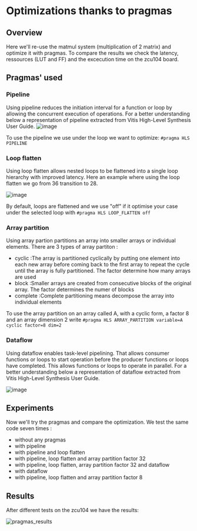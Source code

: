 # Optimizations thanks to pragmas

## Overview
Here we'll re-use the matmul system (multiplication of 2 matrix) and optimize it with pragmas. To compare the results we check the latency, ressources (LUT and FF) and the excecution time on the zcu104 board.

## Pragmas' used 
### Pipeline
Using pipeline reduces the initiation interval for a function or loop by allowing the concurrent execution of operations. For a better understanding below a representation of pipeline extracted from Vitis High-Level Synthesis User Guide.
![image](https://user-images.githubusercontent.com/107047264/180212352-65bf49bc-338c-4e4f-894f-d5fd9efb9caa.png)

To use the pipeline we use under the loop we want to optimize: 
`#pragma HLS PIPELINE`

### Loop flatten
Using loop flatten allows nested loops to be flattened into a single loop hierarchy with improved latency. Here an example where using the loop flatten we go from 36 transition to 28.

![image](https://user-images.githubusercontent.com/107047264/180215366-e7693c02-38fd-402b-a54d-ef69e9a9e9d4.png)

 By default, loops are flattened and we use "off" if it optimise your case under the selected loop with `#pragma HLS LOOP_FLATTEN off` 
 
 ### Array partition
 Using array partion partitions an array into smaller arrays or individual elements. There are 3 types of array partiton :
 - cyclic :The array is partitioned cyclically by putting one element into each new array before coming back to the first array to repeat the cycle until the array is fully partitioned. The factor determine how many arrays are used
 - block :Smaller arrays are created from consecutive blocks of the original array. The factor determines the numer of blocks
 - complete :Complete partitioning means decompose the array into individual elements
 
 To use the array partition on an array called A, with a cyclic form, a factor 8 and an array dimension 2 write `#pragma HLS ARRAY_PARTITION variable=A cyclic factor=8 dim=2`
 
 ### Dataflow 
Using dataflow enables task-level pipelining. That allows consumer functions or loops to start operation before the producer functions or loops have completed. This allows functions or loops to operate in parallel. For a better understanding below a representation of dataflow extracted from Vitis High-Level Synthesis User Guide.
 
![image](https://user-images.githubusercontent.com/107047264/180222871-343673aa-45b5-4198-96fb-62cc67d1df26.png)

## Experiments
Now we'll try the pragmas and compare the optimization. We test the same code seven times :
- without any pragmas
- with pipeline
- with pipeline and loop flatten
- with pipeline, loop flatten and array partition factor 32
- with pipeline, loop flatten, array partition factor 32 and dataflow
- with dataflow
- with pipeline, loop flatten and array partition factor 8

## Results
After different tests on the zcu104 we have the results:

![pragmas_results](https://user-images.githubusercontent.com/107047264/180436943-1a7229ab-a96a-424b-a113-0f2416aab893.png)


